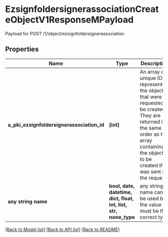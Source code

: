 # EzsignfoldersignerassociationCreateObjectV1ResponseMPayload

Payload for POST /1/object/ezsignfoldersignerassociation

## Properties
Name | Type | Description | Notes
------------ | ------------- | ------------- | -------------
**a_pki_ezsignfoldersignerassociation_id** | **[int]** | An array of unique IDs representing the object that were requested to be created.  They are returned in the same order as the array containing the objects to be created that was sent in the request. | 
**any string name** | **bool, date, datetime, dict, float, int, list, str, none_type** | any string name can be used but the value must be the correct type | [optional]

[[Back to Model list]](../README.md#documentation-for-models) [[Back to API list]](../README.md#documentation-for-api-endpoints) [[Back to README]](../README.md)


